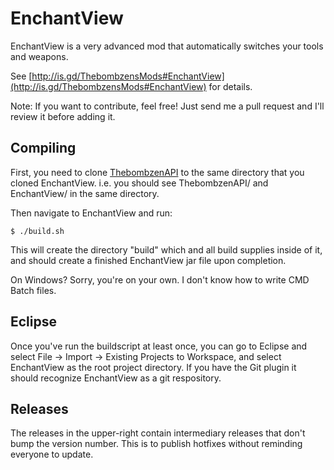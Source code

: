 # EnchantView #

EnchantView is a very advanced mod that automatically switches your tools and weapons.

See [http://is.gd/ThebombzensMods#EnchantView](http://is.gd/ThebombzensMods#EnchantView) for details.

Note: If you want to contribute, feel free! Just send me a pull request and I'll review it before adding it.

## Compiling ##

First, you need to clone [ThebombzenAPI](https://github.com/thebombzen/ThebombzenAPI) to the same directory that you cloned EnchantView. i.e. you should see ThebombzenAPI/ and EnchantView/ in the same directory.

Then navigate to EnchantView and run:

	$ ./build.sh

This will create the directory "build" which and all build supplies inside of it, and should create a finished EnchantView jar file upon completion.

On Windows? Sorry, you're on your own. I don't know how to write CMD Batch files. 

## Eclipse ##

Once you've run the buildscript at least once, you can go to Eclipse and select File -> Import -> Existing Projects to Workspace, and select EnchantView as the root project directory. If you have the Git plugin it should recognize EnchantView as a git respository.

## Releases ##

The releases in the upper-right contain intermediary releases that don't bump the version number. This is to publish hotfixes without reminding everyone to update.



